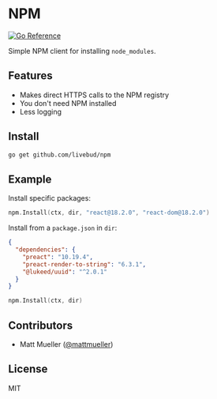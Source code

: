 # NPM

[![Go Reference](https://pkg.go.dev/badge/github.com/livebud/npm.svg)](https://pkg.go.dev/github.com/livebud/npm)

Simple NPM client for installing `node_modules`.

## Features

- Makes direct HTTPS calls to the NPM registry
- You don't need NPM installed
- Less logging

## Install

```sh
go get github.com/livebud/npm
```

## Example

Install specific packages:

```go
npm.Install(ctx, dir, "react@18.2.0", "react-dom@18.2.0")
```

Install from a `package.json` in `dir`:

```json
{
  "dependencies": {
    "preact": "10.19.4",
    "preact-render-to-string": "6.3.1",
    "@lukeed/uuid": "^2.0.1"
  }
}
```

```go
npm.Install(ctx, dir)
```

## Contributors

- Matt Mueller ([@mattmueller](https://twitter.com/mattmueller))

## License

MIT
